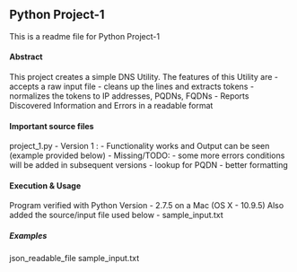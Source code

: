 <h2>Python Project-1</h2>
This is a readme file for Python Project-1

<h4>Abstract</h4>
This project creates a simple DNS Utility. 
The features of this Utility are
	- accepts a raw input file
	- cleans up the lines and extracts tokens
	- normalizes the tokens to IP addresses, PQDNs, FQDNs
	- Reports Discovered Information and Errors in a readable format
 
<h4>Important source files</h4>
	project_1.py
		- Version 1 : 
			- Functionality works and Output can be seen (example provided below)
			- Missing/TODO:
			  - some more errors conditions will be added in subsequent versions
			  - lookup for PQDN
			  - better formatting
		

<h4>Execution & Usage</h4>
	Program verified with Python Version - 2.7.5 on a Mac (OS X - 10.9.5)
	Also added the source/input file used below - sample_input.txt
	

<h5>Examples</h5>
	json_readable_file
	sample_input.txt


<br />

